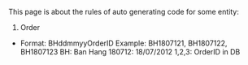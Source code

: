 This page is about the rules of auto generating code for some entity:

1) Order
- Format: BHddmmyyOrderID
Example: BH1807121, BH1807122, BH1807123
BH: Ban Hang
180712: 18/07/2012
1,2,3: OrderID in DB
